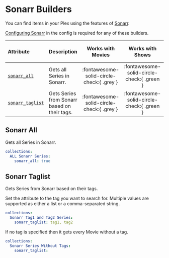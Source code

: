 # Sonarr Builders

You can find items in your Plex using the features of [Sonarr](https://sonarr.tv/).

[Configuring Sonarr](../../config/sonarr) in the config is required for any of these builders.

| Attribute                           | Description                                  | Works with Movies | Works with Shows | Works with Playlists and Custom Sort |
|:------------------------------------|:---------------------------------------------|:-----------------:|:----------------:|:------------------------------------:|
| [`sonarr_all`](#sonarr-all)         | Gets all Series in Sonarr.                   |     :fontawesome-solid-circle-check:{ .grey }      |     :fontawesome-solid-circle-check:{ .green }      |               :fontawesome-solid-circle-check:{ .grey }               |
| [`sonarr_taglist`](#sonarr-taglist) | Gets Series from Sonarr based on their tags. |     :fontawesome-solid-circle-check:{ .grey }      |     :fontawesome-solid-circle-check:{ .green }      |               :fontawesome-solid-circle-check:{ .grey }               |

## Sonarr All

Gets all Series in Sonarr.

```yaml
collections:
  ALL Sonarr Series:
    sonarr_all: true
```

## Sonarr Taglist

Gets Series from Sonarr based on their tags. 

Set the attribute to the tag you want to search for. Multiple values are supported as either a list or a comma-separated string. 

```yaml
collections:
  Sonarr Tag1 and Tag2 Series:
    sonarr_taglist: tag1, tag2
```

If no tag is specified then it gets every Movie without a tag.

```yaml
collections:
  Sonarr Series Without Tags:
    sonarr_taglist: 
```